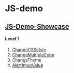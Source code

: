 # JS-demo
## [JS-Demo-Showcase](https://jiaqd1203.github.io/JS-demo/JS-Demo-Showcase/index.html)<br>
#### Level 1
1. [ChangeCSSstyle](https://jiaqd1203.github.io/JS-demo/Level1/ChangeCSSstyle/changeCSSstyle2.0.html)<br>
2. [ChangeMultipleColor](https://jiaqd1203.github.io/JS-demo/Level1/ChangeMultipleColor/ChangeMultipleColor.html)<br>
3. [ChangeTheme](https://jiaqd1203.github.io/JS-demo/Level1/ChangeTheme/ChangeTheme2.0.html)<br>
4. [AlertInputValue](https://jiaqd1203.github.io/JS-demo/Level1/AlertInputValue/AlertInputValue.html)<br>


